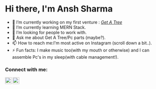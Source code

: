 # Hi there, I'm Ansh Sharma


- 🔭 I’m currently working on my first venture : *[Get A Tree](https://www.instagram.com/getatreeorg/)*
- 🌱 I’m currently learning MERN Stack.
- 🤔 I’m looking for people to work with.
- 💬 Ask me about Get A Tree/Pc parts (maybe?).
- 📫 How to reach me:I'm most active on Instagram (scroll down a bit..).
- ⚡ Fun facts: I make music too(with my mouth or otherwise) and I can assemble Pc's in my sleep(with cable management!).

### Connect with me:

[<img align="left" alt="Abhinav Tomar | LinkedIn" width="22px" src="https://cdn.jsdelivr.net/npm/simple-icons@v3/icons/linkedin.svg" />]('https://www.linkedin.com/in/ansh-sharma-0189b5195/')
[<img align="left" alt="Rez No Might | Instagram" width="22px" src="https://cdn.jsdelivr.net/npm/simple-icons@v3/icons/instagram.svg" />]('https://www.instagram.com/ansh.x_x/')

<br />
